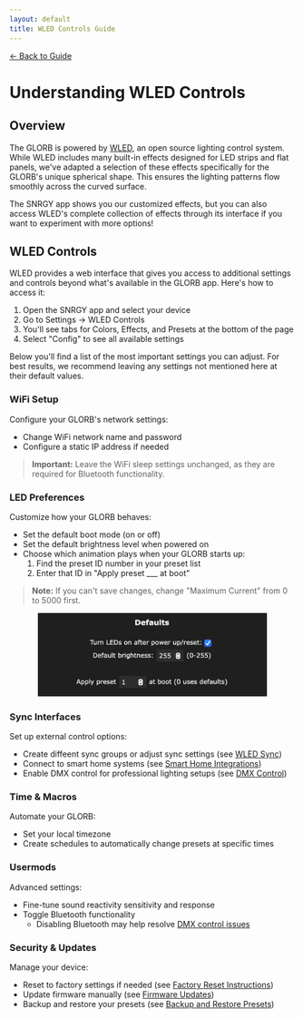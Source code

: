 ```yaml
---
layout: default
title: WLED Controls Guide
---
```


<div class="back-nav">
  <a href="/">← Back to Guide</a>
</div>

# Understanding WLED Controls

## Overview

The GLORB is powered by [WLED](https://kno.wled.ge/), an open source lighting control system. While WLED includes many built-in effects designed for LED strips and flat panels, we've adapted a selection of these effects specifically for the GLORB's unique spherical shape. This ensures the lighting patterns flow smoothly across the curved surface.

The SNRGY app shows you our customized effects, but you can also access WLED's complete collection of effects through its interface if you want to experiment with more options!

## WLED Controls

WLED provides a web interface that gives you access to additional settings and controls beyond what's available in the GLORB app. Here's how to access it:

1. Open the SNRGY app and select your device
2. Go to Settings → WLED Controls
3. You'll see tabs for Colors, Effects, and Presets at the bottom of the page
4. Select "Config" to see all available settings

Below you'll find a list of the most important settings you can adjust. For best results, we recommend leaving any settings not mentioned here at their default values.

### WiFi Setup
Configure your GLORB's network settings:
- Change WiFi network name and password
- Configure a static IP address if needed

> **Important:** Leave the WiFi sleep settings unchanged, as they are required for Bluetooth functionality.

### LED Preferences
Customize how your GLORB behaves:
- Set the default boot mode (on or off)
- Set the default brightness level when powered on
- Choose which animation plays when your GLORB starts up:
    1. Find the preset ID number in your preset list
    2. Enter that ID in "Apply preset ___ at boot"

> **Note:** If you can't save changes, change "Maximum Current" from 0 to 5000 first.

<div style="text-align: center">
  <img src="/assets/images/wled-default-boot.png" alt="WLED Default Boot Setting" width="80%">
</div>

### Sync Interfaces
Set up external control options:
- Create diffeent sync groups or adjust sync settings (see [WLED Sync](/info/wled-sync))
- Connect to smart home systems (see [Smart Home Integrations](/guides/smart-home))
- Enable DMX control for professional lighting setups (see [DMX Control](/guides/dmx))

### Time & Macros
Automate your GLORB:
- Set your local timezone
- Create schedules to automatically change presets at specific times

### Usermods
Advanced settings:
- Fine-tune sound reactivity sensitivity and response
- Toggle Bluetooth functionality
    - Disabling Bluetooth may help resolve [DMX control issues](/guides/dmx)

### Security & Updates
Manage your device:
- Reset to factory settings if needed (see [Factory Reset Instructions](/troubleshooting#factory-reset-instructions))
- Update firmware manually (see [Firmware Updates](/firmware#android-users))
- Backup and restore your presets (see [Backup and Restore Presets](/troubleshooting#backup-and-restore-presets))

